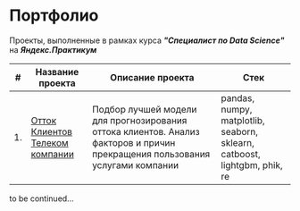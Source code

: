 # Портфолио  
  

Проекты, выполненные в рамках курса ***"Специалист по Data Science"*** на ***Яндекс.Практикум***  
  
  
|#  |Название проекта    |Описание проекта              |Стек
|---|--------------------|------------------------------|--------------------
|1.|[Отток Клиентов Телеком компании](https://github.com/kormeg/portfolio/tree/main/telecom_final)|Подбор лучшей модели для прогнозирования оттока клиентов. Анализ факторов и причин прекращения пользования услугами компании|pandas, numpy, matplotlib, seaborn, sklearn, catboost, lightgbm, phik, re
  
  
to be continued...
